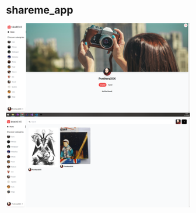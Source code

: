 ﻿# shareme_app

![Image alt](https://github.com/pvntheraxxx/shareme_app/blob/main/img1.png)
![Image alt](https://github.com/pvntheraxxx/shareme_app/blob/main/img2.png)
